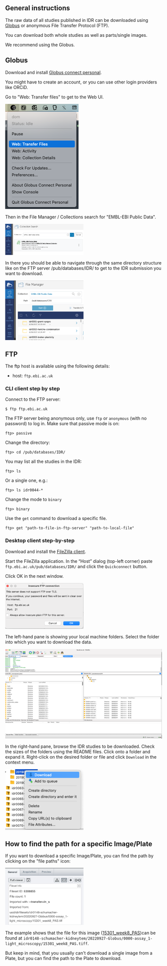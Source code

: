 ## General instructions

The raw data of all studies published in IDR can be downloaded using [Globus](https://www.globus.org/) or anonymous File Transfer Protocol (FTP).

You can download both whole studies as well as parts/single images.

We recommend using the Globus.

## Globus

Download and install [Globus connect personal](https://www.globus.org/globus-connect-personal).

You might have to create an account, or you can use other login providers like ORCiD.

Go to "Web: Transfer files" to get to the Web UI.

<img src="img/filezilla/globus_1.png" alt="Globus Web UI" />

Then in the File Manager / Collections search for "EMBL-EBI Public Data".

<img src="img/filezilla/globus_2.png" alt="Globus Collection search" width="50%" />

In there you should be able to navigate through the same directory structure like on the FTP server /pub/databases/IDR/ to get to the IDR submission you want to download. 

<img src="img/filezilla/globus_3.png" alt="Globus IDR collection" width="50%" />

## FTP

The ftp host is available using the following details:

- host: `ftp.ebi.ac.uk`

### CLI client step by step

Connect to the FTP server:

    $ ftp ftp.ebi.ac.uk

The FTP server being anonymous only, use `ftp` or `anonymous` (with no password) to log in.
Make sure that passive mode is on:

    ftp> passive

Change the directory:

    ftp> cd /pub/databases/IDR/

You may list all the studies in the IDR:

    ftp> ls

Or a single one, e.g.:

    ftp> ls idr0044-*

Change the mode to `binary`

    ftp> binary

Use the `get` command to download a specific file.

    ftp> get "path-to-file-in-ftp-server" "path-to-local-file"

### Desktop client step-by-step

Download and install the [FileZilla client](https://filezilla-project.org/download.php).

Start the FileZilla application. In the “Host” dialog (top-left corner) paste `ftp.ebi.ac.uk/pub/databases/IDR/` and click the `Quickconnect` button.

Click OK in the next window.

<img src="img/filezilla/filezilla-dialog.png" alt="FileZilla Warning dialog" width="50%" />

The left-hand pane is showing your local machine folders. Select the folder into which you want to download the data.

<img src="img/filezilla/filezilla-desktop.png" alt="FileZilla Desktop" width="100%" />

In the right-hand pane, browse the IDR studies to be downloaded. Check the sizes of the folders using the README files. Click onto a folder and expand it. Right-click on the desired folder or file and click `Download` in the context menu.

<img src="img/filezilla/filezilla-download.png" alt="FileZilla Desktop" width="50%" />

## How to find the path for a specific Image/Plate

If you want to download a specific Image/Plate, you can find the path by clicking on the "file paths" icon:

<img src="img/filezilla/file-paths.png" alt="File paths" width="50%" />

The example shows that the file for this image ([15301_week8_PAS](https://idr.openmicroscopy.org/webclient/?show=image-14788705))can be found at `idr0148-schumacher-kidneytem/20220927-Globus/0000-assay_1-light_microscopy/15301_week8_PAS.tiff`.

But keep in mind, that you usually can't download a single image from a Plate, but you can find the path to the Plate to download.
